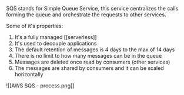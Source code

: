 SQS stands for Simple Queue Service, this service centralizes the calls forming the queue and orchestrate the requests to other services.

Some of it's properties:

1. It's a fully managed [[serverless]]
2. It's used to decouple applications
3. The default retention of messages is 4 days to the max of 14 days
4. There is no limit to how many messages can be in the queue
5. Messages are deleted once read by consumers (other services)
6. The messages are shared by consumers and it can be scaled horizontally

![[AWS SQS - process.png]]
